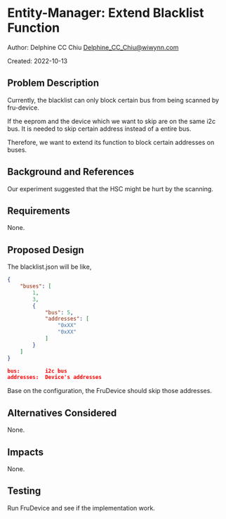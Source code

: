 ﻿# Entity-Manager: Extend Blacklist Function

Author:
  Delphine CC Chiu <Delphine_CC_Chiu@wiwynn.com>

Created:
  2022-10-13

## Problem Description
Currently, the blacklist can only block certain bus from being scanned by fru-device.

If the eeprom and the device which we want to skip are on the same i2c bus. It is needed to skip certain address instead of a entire bus.

Therefore, we want to extend its function to block certain addresses on buses.


## Background and References
Our experiment suggested that the HSC might be hurt by the scanning.

## Requirements
None.

## Proposed Design
The blacklist.json will be like,

```json
{
    "buses": [
        1,
        3,
        {
            "bus": 5,
            "addresses": [
                "0xXX"
                "0xXX"
            ]
        }
    ]
}

bus:        i2c bus
addresses:  Device's addresses
```
Base on the configuration, the FruDevice should skip those addresses.
## Alternatives Considered
None.

## Impacts
None.

## Testing
Run FruDevice and see if the implementation work.
